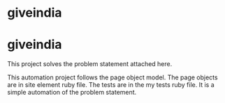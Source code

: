 # giveindia
# giveindia

This project solves the problem statement attached here.

This automation project follows the page object model. The page objects are in site element ruby file.
The tests are in the my tests ruby file. It is a simple automation of the problem statement.
